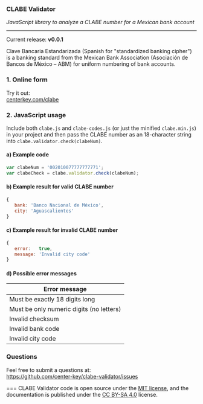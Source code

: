 ### CLABE Validator

*JavaScript library to analyze a CLABE number for a Mexican bank account*

---
Current release: **v0.0.1**

Clave Bancaria Estandarizada (Spanish for "standardized banking cipher") is a banking
standard from the Mexican Bank Association (Asociación de Bancos de México &ndash; ABM) for
uniform numbering of bank accounts.

### 1. Online form

Try it out:<br>
[centerkey.com/clabe](http://centerkey.com/clabe/)

### 2. JavaScript usage

Include both `clabe.js` and `clabe-codes.js` (or just the minified `clabe.min.js`) in your project
and then pass the CLABE number as an 18-character string into `clabe.validator.check(clabeNum)`.

#### a) Example code
```javascript
var clabeNum = '002010077777777771';
var clabeCheck = clabe.validator.check(clabeNum);
```

#### b) Example result for valid CLABE number

```javascript
{
   bank: 'Banco Nacional de México',
   city: 'Aguascalientes'
}
```

#### c) Example result for invalid CLABE number

```javascript
{
   error:   true,
   message: 'Invalid city code'
}
```

#### d) Possible error messages

| Error message                            |
| ---------------------------------------- |
| Must be exactly 18 digits long           |
| Must be only numeric digits (no letters) |
| Invalid checksum                         |
| Invalid bank code                        |
| Invalid city code                        |

### Questions

Feel free to submit a questions at:<br>
https://github.com/center-key/clabe-validator/issues

===
CLABE Validator code is open source under the
[MIT license](https://github.com/center-key/clabe-validator/blob/master/LICENSE.txt),
and the documentation is published under the
[CC BY-SA 4.0](http://creativecommons.org/licenses/by-sa/4.0) license.

